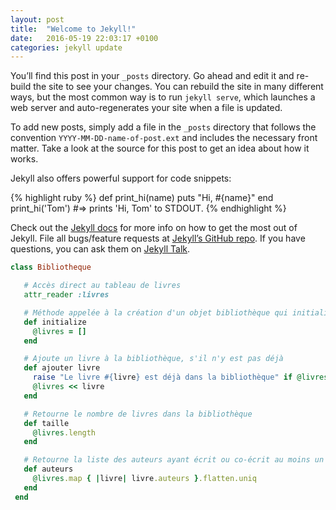 ```yaml
---
layout: post
title:  "Welcome to Jekyll!"
date:   2016-05-19 22:03:17 +0100
categories: jekyll update
---
```

You’ll find this post in your `_posts` directory. Go ahead and edit it and re-build the site to see your changes. You can rebuild the site in many different ways, but the most common way is to run `jekyll serve`, which launches a web server and auto-regenerates your site when a file is updated.

To add new posts, simply add a file in the `_posts` directory that follows the convention `YYYY-MM-DD-name-of-post.ext` and includes the necessary front matter. Take a look at the source for this post to get an idea about how it works.

Jekyll also offers powerful support for code snippets:

{% highlight ruby %}
def print_hi(name)
  puts "Hi, #{name}"
end
print_hi('Tom')
#=> prints 'Hi, Tom' to STDOUT.
{% endhighlight %}

Check out the [Jekyll docs][jekyll-docs] for more info on how to get the most out of Jekyll. File all bugs/feature requests at [Jekyll’s GitHub repo][jekyll-gh]. If you have questions, you can ask them on [Jekyll Talk][jekyll-talk].

```ruby
class Bibliotheque

   # Accès direct au tableau de livres
   attr_reader :livres

   # Méthode appelée à la création d'un objet bibliothèque qui initialise le tableau de livres
   def initialize
     @livres = []
   end

   # Ajoute un livre à la bibliothèque, s'il n'y est pas déjà
   def ajouter livre                                                      
     raise "Le livre #{livre} est déjà dans la bibliothèque" if @livres.include? livre
     @livres << livre
   end

   # Retourne le nombre de livres dans la bibliothèque
   def taille
     @livres.length
   end

   # Retourne la liste des auteurs ayant écrit ou co-écrit au moins un livre dans la bibliothèque
   def auteurs
     @livres.map { |livre| livre.auteurs }.flatten.uniq
   end
 end
```



[jekyll-docs]: http://jekyllrb.com/docs/home
[jekyll-gh]:   https://github.com/jekyll/jekyll
[jekyll-talk]: https://talk.jekyllrb.com/

